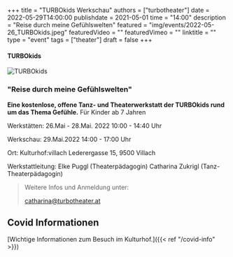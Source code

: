 +++
title = "TURBOkids Werkschau"
authors = ["turbotheater"]
date = 2022-05-29T14:00:00
publishdate = 2021-05-01
time = "14:00"
description = "Reise durch meine Gefühlswelten"
featured = "img/events/2022-05-26_TURBOkids.jpeg"
featuredVideo = ""
featuredVimeo = ""
linktitle = ""
type = "event"
tags = ["theater"]
draft = false
+++

#### TURBOkids

![TURBOkids](/img/events/2022-05-26_kidsjpeg.jpeg)

### "Reise durch meine Gefühlswelten"

**Eine kostenlose, offene Tanz- und Theaterwerkstatt der TURBOkids rund um das Thema Gefühle.**
Für Kinder ab 7 Jahren

Werkstätten:
26.Mai - 28.Mai. 2022
10:00 - 14:40 Uhr

Werkschau:
29.Mai.2022
14:00 - 17:00 Uhr

Ort:
Kulturhof:villach
Lederergasse 15, 9500 Villach

Werkstattleitung:
Elke Puggl (Theaterpädagogin)
Catharina Zukrigl (Tanz-Theaterpädagogin)

>Weitere Infos und Anmeldung unter:
>
>catharina@turbotheater.at




## Covid Informationen

[Wichtige Informationen zum Besuch im Kulturhof.]({{< ref "/covid-info" >}})
